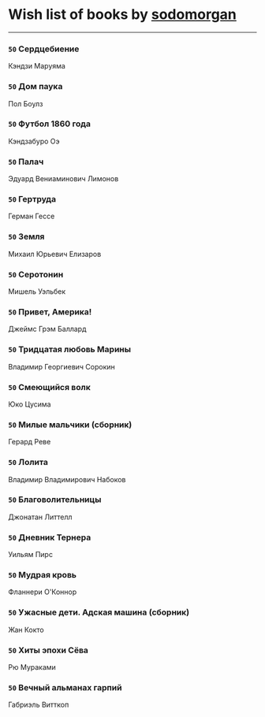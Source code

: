 # Wish list of books by [sodomorgan](https://plus.google.com/u/0/101526240567453573875/)
---

### `50` Сердцебиение
Кэндзи Маруяма

### `50` Дом паука
Пол Боулз

### `50` Футбол 1860 года
Кэндзабуро Оэ

### `50` Палач
Эдуард Вениаминович Лимонов

### `50` Гертруда
Герман Гессе

### `50` Земля
Михаил Юрьевич Елизаров

### `50` Серотонин
Мишель Уэльбек

### `50` Привет, Америка!
Джеймс Грэм Баллард

### `50` Тридцатая любовь Марины
Владимир Георгиевич Сорокин

### `50` Смеющийся волк
Юко Цусима

### `50` Милые мальчики (сборник)
Герард Реве

### `50` Лолита
Владимир Владимирович Набоков

### `50` Благоволительницы
Джонатан Литтелл

### `50` Дневник Тернера
Уильям Пирс

### `50` Мудрая кровь
Фланнери О'Коннор

### `50` Ужасные дети. Адская машина (сборник)
Жан Кокто

### `50` Хиты эпохи Сёва
Рю Мураками

### `50` Вечный альманах гарпий
Габриэль Витткоп

